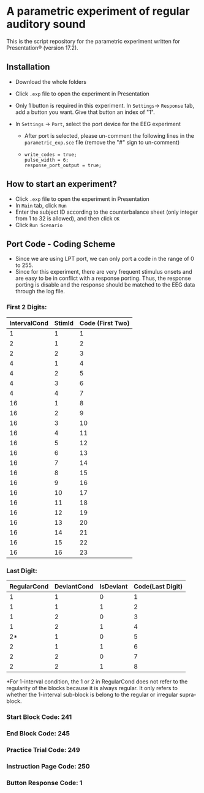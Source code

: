 # A parametric experiment of regular auditory sound

This is the script repository for the parametric experiment written for Presentation® (version 17.2).



## Installation

- Download the whole folders

- Click `.exp` file to open the experiment in Presentation 

- Only 1 button is required in this experiment. In `Settings`-> `Response` tab, add a button you want. Give that button an index of "1".

- In `Settings` -> `Port`, select the port device for the EEG experiment

  - After port is selected, please un-comment the following lines in the `parametric_exp.sce` file (remove the "#" sign to un-comment)

  - ```
    write_codes = true; 
    pulse_width = 6; 
    response_port_output = true;
    ```



## How to start an experiment?

- Click `.exp` file to open the experiment in Presentation 
- In `Main` tab, click `Run`
- Enter the subject ID according to the counterbalance sheet (only integer from 1 to 32 is allowed), and then click `OK`
- Click `Run Scenario`



## Port Code - Coding Scheme

- Since we are using LPT port, we can only port a code in the range of 0 to 255.
- Since for this experiment, there are very frequent stimulus onsets and are easy to be in conflict with a response porting. Thus, the response porting is disable and the response should be matched to the EEG data through the log file.

### First 2 Digits:

| IntervalCond | StimId | Code (First Two) |
| ------------ | ------ | ---------------- |
| 1            | 1      | 1                |
| 2            | 1      | 2                |
| 2            | 2      | 3                |
| 4            | 1      | 4                |
| 4            | 2      | 5                |
| 4            | 3      | 6                |
| 4            | 4      | 7                |
| 16           | 1      | 8                |
| 16           | 2      | 9                |
| 16           | 3      | 10               |
| 16           | 4      | 11               |
| 16           | 5      | 12               |
| 16           | 6      | 13               |
| 16           | 7      | 14               |
| 16           | 8      | 15               |
| 16           | 9      | 16               |
| 16           | 10     | 17               |
| 16           | 11     | 18               |
| 16           | 12     | 19               |
| 16           | 13     | 20               |
| 16           | 14     | 21               |
| 16           | 15     | 22               |
| 16           | 16     | 23               |

### Last Digit:

| RegularCond | DeviantCond | IsDeviant | Code(Last Digit) |
| ----------- | ----------- | --------- | ---------------- |
| 1           | 1           | 0         | 1                |
| 1           | 1           | 1         | 2                |
| 1           | 2           | 0         | 3                |
| 1           | 2           | 1         | 4                |
| 2*           | 1           | 0         | 5                |
| 2           | 1           | 1         | 6                |
| 2           | 2           | 0         | 7                |
| 2           | 2           | 1         | 8                |

*For 1-interval condition, the 1 or 2 in RegularCond does not refer to the regularity of the blocks because it is always regular. It only refers to whether the 1-interval sub-block is belong to the regular or irregular supra-block.

### Start Block Code: 241
### End Block Code: 245

### Practice Trial Code: 249

### Instruction Page Code: 250

### Button Response Code: 1

